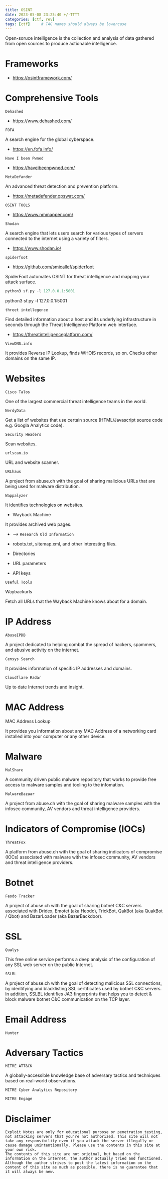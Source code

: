 ```yaml
---
title: OSINT
date: 2023-05-08 23:25:40 +/-TTTT
categories: [ctf, rev]
tags: [ctf]     # TAG names should always be lowercase
---
```


Open-soruce intelligence is the collection and analysis of data gathered from open sources to produce actionable intelligence.

# Frameworks

* https://osintframework.com/

# Comprehensive Tools
`Dehashed`

* https://www.dehashed.com/

`FOFA`
    
A search engine for the global cyberspace.

* https://en.fofa.info/

`Have I been Pwned`

* https://haveibeenpwned.com/

`MetaDefander`

An advanced threat detection and prevention platform.

* https://metadefender.opswat.com/

`OSINT TOOLS`

* https://www.nmmapper.com/

`Shodan`

A search engine that lets users search for various types of servers connected to the internet using a variety of filters.

* https://www.shodan.io/

`spiderfoot`

* https://github.com/smicallef/spiderfoot

SpiderFoot automates OSINT for threat intelligence and mapping your attack surface.

```python
python3 sf.py -l 127.0.0.1:5001
```

python3 sf.py -l 127.0.0.1:5001

`threet intellegence`

Find detailed information about a host and its underlying infrastructure in seconds through the Threat Intelligence Platform web interface.

* https://threatintelligenceplatform.com/

`ViewDNS.info`

It provides Reverse IP Lookup, finds WHOIS records, so on. Checks other domains on the same IP.


# Websites

`Cisco Talos`

One of the largest commercial threat intelligence teams in the world.

`NerdyData`

Get a list of websites that use certain source (HTML/Javascript source code e.g. Googla Analytics code).

`Security Headers`

Scan websites.

`urlscan.io`

URL and website scanner.

`URLhaus`

A project from abuse.ch with the goal of sharing malicious URLs that are being used for malware distribution.

`Wappalyzer`

It identifies technologies on websites.

* Wayback Machine

It provides archived web pages.

* --> `Research Old Information`

* robots.txt, sitemap.xml, and other interesting files.

* Directories

* URL parameters

* API keys

`Useful Tools`

Waybackurls

Fetch all URLs that the Wayback Machine knows about for a domain.

# IP Address

`AbuseIPDB`

A project dedicated to helping combat the spread of hackers, spammers, and abusive activity on the internet.

`Censys Search`

It provides information of specific IP addresses and domains.

`Cloudflare Radar`

Up to date Internet trends and insight.


# MAC Address
MAC Address Lookup

It provides you information about any MAC Address of a networking card installed into your computer or any other device.


# Malware

`MalShare`


A community driven public malware repository that works to provide free access to malware samples and tooling to the infomation.

`MalwareBazaar`

A project from abuse.ch with the goal of sharing malware samples with the infosec community, AV vendors and threat intelligence providers.


# Indicators of Compromise (IOCs)

`ThreatFox`

A platform from abuse.ch with the goal of sharing indicators of compromise (IOCs) associated with malware with the infosec community, AV vendors and threat intelligence providers.


# Botnet

`Feodo Tracker`

A project of abuse.ch with the goal of sharing botnet C&C servers associated with Dridex, Emotet (aka Heodo), TrickBot, QakBot (aka QuakBot / Qbot) and BazarLoader (aka BazarBackdoor).


# SSL

`Qualys`

This free online service performs a deep analysis of the configuration of any SSL web server on the public Internet.

`SSLBL`

A project of abuse.ch with the goal of detecting malicious SSL connections, by identifying and blacklisting SSL certificates used by botnet C&C servers. In addition, SSLBL identifies JA3 fingerprints that helps you to detect & block malware botnet C&C communication on the TCP layer.


# Email Address

`Hunter`

# Adversary Tactics

`MITRE ATT&CK`

A globally-accessible knowledge base of adversary tactics and techniques based on real-world observations.

`MITRE Cyber Analytics Repository`

`MITRE Engage`

# Disclaimer
```
Exploit Notes are only for educational purpose or penetration testing, not attacking servers that you're not authorized. This site will not take any responsibility even if you attack the server illegally or cause damage unintentionally. Please use the contents in this site at your own risk.
The contents of this site are not original, but based on the information on the internet, the author actually tried and functioned. Although the author strives to post the latest information on the content of this site as much as possible, there is no guarantee that it will always be new.
```